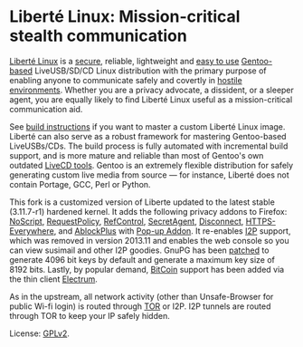 # Liberté Linux: Mission-critical stealth communication

[Liberté Linux](http://dee.su/liberte) is a [secure](http://dee.su/liberte-security), reliable, lightweight and [easy to use](http://dee.su/liberte-documentation) [Gentoo-based](http://www.gentoo.org/) LiveUSB/SD/CD Linux distribution with the primary purpose of enabling anyone to communicate safely and covertly in [hostile environments](http://dee.su/liberte-motivation). Whether you are a privacy advocate, a dissident, or a sleeper agent, you are equally likely to find Liberté Linux useful as a mission-critical communication aid.

See [build instructions](http://dee.su/liberte-build) if you want to master a custom Liberté Linux image. Liberté can also serve as a robust framework for mastering Gentoo-based LiveUSBs/CDs. The build process is fully automated with incremental build support, and is more mature and reliable than most of Gentoo's own outdated [LiveCD tools](http://wolf31o2.org/projects/). Gentoo is an extremely flexible distribution for safely generating custom live media from source — for instance, Liberté does not contain Portage, GCC, Perl or Python.

This fork is a customized version of Liberte updated to the latest stable (3.11.7-r1) hardened kernel.  It adds the following privacy addons to Firefox: [NoScript](http://noscript.net/), [RequestPolicy](https://www.requestpolicy.com/), [RefControl](http://www.stardrifter.org/refcontrol/), [SecretAgent](http://www.dephormation.org.uk/?page=81), [Disconnect](https://disconnect.me/), [HTTPS-Everywhere](https://www.eff.org/https-everywhere), and [AblockPlus](http://adblockplus.org/) with [Pop-up Addon](http://jessehakanen.net/adblockpluspopupaddon/).  It re-enables [I2P](https://geti2p.net) support, which was removed in version 2013.11 and enables the web console so you can view susimail and other I2P goodies. GnuPG has been [patched](http://gagravarr.livejournal.com/137173.html) to generate 4096 bit keys by default and generate a maximum key size of 8192 bits.  Lastly, by popular demand, [BitCoin](https://bitcoin.org) support has been added via the thin client [Electrum](https://electrum.org).

As in the upstream, all network activity (other than Unsafe-Browser for public Wi-fi login) is routed through [TOR](https://torproject.org) or I2P. I2P tunnels are routed through TOR to keep your IP safely hidden.


License: [GPLv2](http://www.gnu.org/licenses/gpl-2.0.html).
